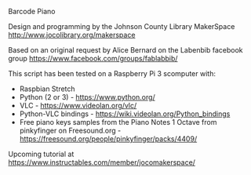 Barcode Piano

Design and programming by the Johnson County Library MakerSpace
http://www.jocolibrary.org/makerspace

Based on an original request by Alice Bernard on the Labenbib facebook group
https://www.facebook.com/groups/fablabbib/

This script has been tested on a Raspberry Pi 3 scomputer with:
- Raspbian Stretch
- Python (2 or 3) - https://www.python.org/
- VLC - https://www.videolan.org/vlc/
- Python-VLC bindings - https://wiki.videolan.org/Python_bindings
- Free piano keys samples from the Piano Notes 1 Octave from pinkyfinger on Freesound.org - https://freesound.org/people/pinkyfinger/packs/4409/

Upcoming tutorial at https://www.instructables.com/member/jocomakerspace/
